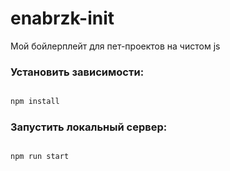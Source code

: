 # enabrzk-init

Мой бойлерплейт для пет-проектов на чистом js

### Установить зависимости:

```bash

npm install

```

### Запустить локальный сервер:

```bash

npm run start

```
